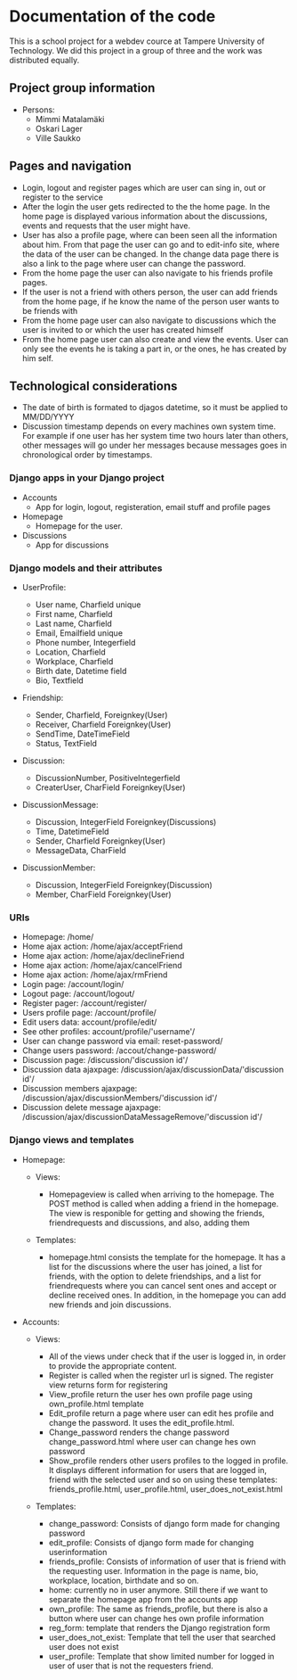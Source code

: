 # Documentation of the code
This is a school project for a webdev cource at Tampere University of Technology. We did this project in a group of three and the work was distributed equally.

## Project group information
* Persons:
  * Mimmi Matalamäki
  * Oskari Lager
  * Ville Saukko

## Pages and navigation
- Login, logout and register pages which are user can sing in, out or register to the service
- After the login the user gets redirected to the the home page. In the home page is displayed various information about the discussions, events and requests that the user might have. 
- User has also a profile page, where can been seen all the information about him. From that page the user can go and to edit-info site, where the data of the user can be changed. In the change data page there is also a link to the page where user can change the password.
- From the home page the user can also navigate to his friends profile pages.
- If the user is not a friend with others person, the user can add friends from the home page, if he know the name of the person user wants to be friends with
- From the home page user can also navigate to discussions which the user is invited to or which the user has created himself
- From the home page user can also create and view the events. User can only see the events he is taking a part in, or the ones, he has created by him self.

## Technological considerations
- The date of birth is formated to djagos datetime, so it must be applied to MM/DD/YYYY
- Discussion timestamp depends on every machines own system time. For example if one user has her system time two hours later than others, other messages will go under her messages because messages goes in chronological order by timestamps.

### Django apps in your Django project
* Accounts
  * App for login, logout, registeration, email stuff and profile pages
* Homepage
  * Homepage for the user.
* Discussions
  * App for discussions

### Django models and their attributes
* UserProfile:
  * User name, Charfield unique
  * First name, Charfield
  * Last name, Charfield
  * Email, Emailfield unique
  * Phone number, Integerfield
  * Location, Charfield
  * Workplace, Charfield
  * Birth date, Datetime field
  * Bio, Textfield

* Friendship:
  * Sender, Charfield, Foreignkey(User)
  * Receiver, Charfield Foreignkey(User)
  * SendTime, DateTimeField
  * Status, TextField

* Discussion:
  * DiscussionNumber, PositiveIntegerfield
  * CreaterUser, CharField Foreignkey(User)

* DiscussionMessage:
  * Discussion, IntegerField Foreignkey(Discussions)
  * Time, DatetimeField
  * Sender, Charfield Foreignkey(User)
  * MessageData, CharField

* DiscussionMember:
  * Discussion, IntegerField Foreignkey(Discussion)
  * Member, CharField Foreignkey(User)


### URIs

- Homepage: /home/
- Home ajax action: /home/ajax/acceptFriend
- Home ajax action: /home/ajax/declineFriend
- Home ajax action: /home/ajax/cancelFriend
- Home ajax action: /home/ajax/rmFriend
- Login page: /account/login/
- Logout page: /account/logout/
- Register pager: /account/register/
- Users profile page: /account/profile/
- Edit users data: account/profile/edit/
- See other profiles: account/profile/'username'/
- User can change password via email: reset-password/
- Change users password: /accout/change-password/
- Discussion page: /discussion/'discussion id'/
- Discussion data ajaxpage: /discussion/ajax/discussionData/'discussion id'/
- Discussion members ajaxpage: /discussion/ajax/discussionMembers/'discussion id'/
- Discussion delete message ajaxpage: /discussion/ajax/discussionDataMessageRemove/'discussion id'/

### Django views and templates

* Homepage:
  * Views:
    * Homepageview is called when arriving to the homepage. The POST method is called when adding a friend in the homepage. The view is responible for getting and showing the friends, friendrequests and discussions, and also, adding them 


  * Templates:
    * homepage.html consists the template for the homepage. It has a list for the discussions where the user has joined, a list for friends, with the option to delete friendships, and a list for friendrequests where you can cancel sent ones and accept or decline received ones. In addition, in the homepage you can add new friends and join discussions. 

* Accounts:
  * Views:
    * All of the views under check that if the user is logged in, in order to provide the appropriate content.
    * Register is called when the register url is signed. The register view returns form for registering
    * View_profile return the user hes own profile page using own_profile.html template
    * Edit_profile return a page where user can edit hes profile and change the password. It uses the edit_profile.html.
    * Change_password renders the change password change_password.html where user can change hes own password
    * Show_profile renders other users profiles to the logged in profile. It displays different information for users that are logged in, friend with the selected user and so on using these templates: friends_profile.html, user_profile.html, user_does_not_exist.html
    
  * Templates:
    * change_password: Consists of django form made for changing password
    * edit_profile: Consists of django form made for changing userinformation
    * friends_profile: Consists of information of user that is friend with the requesting user. Information in the page is name, bio, workplace, location, birthdate and so on.
    * home: currently no in user anymore. Still there if we want to separate the homepage app from the accounts app
    * own_profile: The same as friends_profile, but there is also a button where user can change hes own profile information
    * reg_form: template that renders the Django registration form
    * user_does_not_exist: Template that tell the user that searched user does not exist
    * user_profile: Template that show limited number for logged in user of user that is not the requesters friend.

